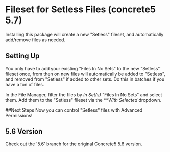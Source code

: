 # Fileset for Setless Files (concrete5 5.7)
Installing this package will create a new "Setless" fileset, and automatically add/remove files as needed.

## Setting Up
You only have to add your existing "Files In No Sets" to the new "Setless" fileset once, from then on new files will automatically be added to "Setless", and removed from "Setless" if added to other sets. Do this in batches if you have a ton of files.

In the File Manager, filter the files by *In Set(s)* "Files In No Sets" and select them. Add them to the "Setless" fileset via the ***With Selected* dropdown.

##Next Steps
Now you can control "Setless" files with Advanced Permissions!

## 5.6 Version
Check out the '5.6' branch for the original Concrete5 5.6 version.
